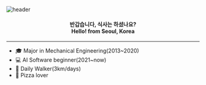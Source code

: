 ![header](https://capsule-render.vercel.app/api?type=soft&color=8A9352&height=90&section=header&text=____🌳__🌲__🌳__🌲__🌳__🌲__🌳____🐦____&fontSize=40&fontAlignY=70&fontColor=8A9352)

<h4 align="center"> 반갑습니다, 식사는 하셨나요?<br>Hello! from Seoul, Korea</h4>

---

- 🎓 Major in Mechanical Engineering(2013~2020)    
- 💻 AI Software beginner(2021~now)    
- 🚶 Daily Walker(3km/days)    
- 🍕 Pizza lover
